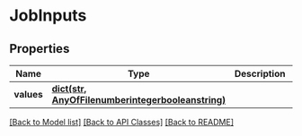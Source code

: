 # JobInputs

## Properties
| Name       | Type                                                                                         | Description | Notes |
| ---------- | -------------------------------------------------------------------------------------------- | ----------- | ----- |
| **values** | [**dict(str, AnyOfFilenumberintegerbooleanstring)**](AnyOfFilenumberintegerbooleanstring.md) |             |

[[Back to Model list]](../README.md#documentation-for-models) [[Back to API Classes]](../README.md#documentation-for-api-classes) [[Back to README]](../README.md)



